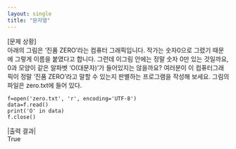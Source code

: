 ```yaml
---
layout: single
title: "문자열"
---
```


[문제 상황]  
아래의 그림은 ‘진품 ZERO’라는 컴퓨터 그래픽입니다. 작가는 숫자0으로 그렸기 때문에 그렇게 이름을 붙였다고 합니다. 그런데 이그림 안에는 정말 숫자 0만 있는 것일까요, 0과 모양이 같은 알파벳 ‘O(대문자)’가 들어있지는 않을까요? 여러분이 이 컴퓨터그래픽이 정말 ‘진품 ZERO’라고 말할 수 있는지 판별하는 프로그램을 작성해 보세요. 그림의 파일은 zero.txt에 들어 있다.

~~~
f=open('zero.txt', 'r', encoding='UTF-8')
data=f.read()
print('O' in data)
f.close()
~~~

|출력 결과|  
True

